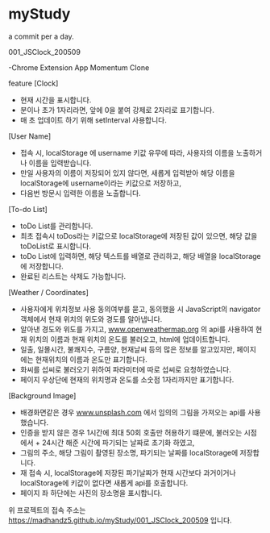 # myStudy
a commit per a day.

001_JSClock_200509

-Chrome Extension App Momentum Clone

feature
[Clock]
- 현재 시간을 표시합니다.
- 분이나 초가 1자리라면, 앞에 0을 붙여 강제로 2자리로 표기합니다.
- 매 초 업데이트 하기 위해 setInterval 사용합니다.

[User Name]
- 접속 시, localStorage 에 username 키값 유무에 따라, 사용자의 이름을 노출하거나 이름을 입력받습니다.
- 만일 사용자의 이름이 저장되어 있지 않다면, 새롭게 입력받아 해당 이름을 localStorage에 username이라는 키값으로 저장하고, 
- 다음번 방문시 입력한 이름을 노출합니다.

[To-do List]
- toDo List를 관리합니다.
- 최초 접속시 toDos라는 키값으로 localStorage에 저장된 값이 있으면, 해당 값을 toDoList로 표시합니다.
- toDo List에 입력하면, 해당 텍스트를 배열로 관리하고, 해당 배열을 localStorage에 저장합니다.
- 완료된 리스트는 삭제도 가능합니다.

[Weather / Coordinates]
- 사용자에게 위치정보 사용 동의여부를 묻고, 동의했을 시 JavaScript의 navigator객체에서 현재 위치의 위도와 경도를 알아냅니다.
- 알아낸 경도와 위도를 가지고, www.openweathermap.org 의 api를 사용하여 현재 위치의 이름과 현재 위치의 온도를 불러오고, html에 업데이트합니다.
- 일출, 일몰시간, 불쾌지수, 구름양, 현재날씨 등의 많은 정보를 알고있지만, 페이지에는 현재위치의 이름과 온도만 표기합니다.
- 화씨를 섭씨로 불러오기 위하여 파라미터에 따로 섭씨로 요청하였습니다.
- 페이지 우상단에 현재의 위치명과 온도를 소숫점 1자리까지만 표기합니다.

[Background Image]
- 배경화면같은 경우 www.unsplash.com 에서 임의의 그림을 가져오는 api를 사용했습니다.
- 인증을 받지 않은 경우 1시간에 최대 50회 호출만 허용하기 떄문에, 불러오는 시점에서 + 24시간 해준 시간에 파기되는 날짜로 초기화 하였고,
- 그림의 주소, 해당 그림이 촬영된 장소명, 파기되는 날짜를 localStorage에 저장합니다.
- 재 접속 시, localStorage에 저장된 파기날짜가 현재 시간보다 과거이거나 localStorage에 키값이 없다면 새롭게 api를 호출합니다.
- 페이지 좌 하단에는 사진의 장소명을 표시합니다.

위 프로젝트의 접속 주소는 https://madhandz5.github.io/myStudy/001_JSClock_200509 입니다.
